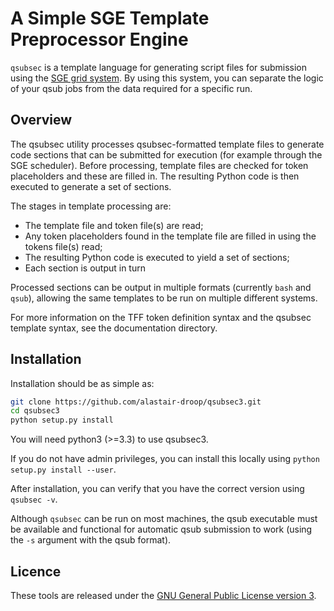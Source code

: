 # A Simple SGE Template Preprocessor Engine


`qsubsec` is a template language for generating script files for submission using the [SGE grid system](https://arc.liv.ac.uk/trac/SGE). By using this system, you can separate the logic of your qsub jobs from the data required for a specific run.

## Overview

The qsubsec utility processes qsubsec-formatted template files to generate code sections that can be submitted for execution (for example through the SGE scheduler). Before processing, template files are checked for token placeholders and these are filled in. The resulting Python code is then executed to generate a set of sections.

The stages in template processing are:

* The template file and token file(s) are read;
* Any token placeholders found in the template file are filled in using the tokens file(s) read;
* The resulting Python code is executed to yield a set of sections;
* Each section is output in turn

Processed sections can be output in multiple formats (currently `bash` and `qsub`), allowing the same templates to be run on multiple different systems.

For more information on the TFF token definition syntax and the qsubsec template syntax, see the documentation directory.


## Installation

Installation should be as simple as:

~~~bash
git clone https://github.com/alastair-droop/qsubsec3.git
cd qsubsec3
python setup.py install
~~~

You will need python3 (>=3.3) to use qsubsec3.

If you do not have admin privileges, you can install this locally using `python setup.py install --user`.

After installation, you can verify that you have the correct version using `qsubsec -v`.

Although `qsubsec` can be run on most machines, the qsub executable must be available and functional for automatic qsub submission to work (using the `-s` argument with the qsub format).

## Licence

These tools are released under the [GNU General Public License version 3](http://www.gnu.org/licenses/gpl.html).
